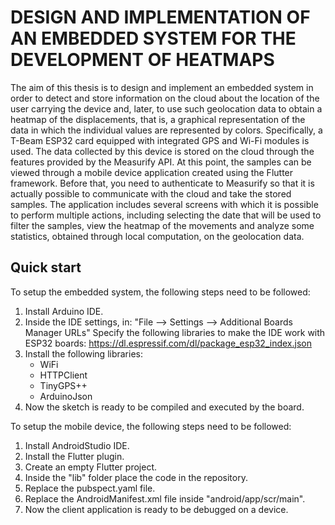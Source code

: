 # DESIGN AND IMPLEMENTATION OF AN EMBEDDED SYSTEM FOR THE DEVELOPMENT OF HEATMAPS
The aim of this thesis is to design and implement an embedded system in order to detect and store information on the cloud about the location of the user carrying the device and, later, to use such geolocation data to obtain a heatmap of the displacements, that is, a graphical representation of the data in which the individual values ​​are represented by colors.
Specifically, a T-Beam ESP32 card equipped with integrated GPS and Wi-Fi modules is used. The data collected by this device is stored on the cloud through the features provided by the Measurify API.
At this point, the samples can be viewed through a mobile device application created using the Flutter framework. Before that, you need to authenticate to Measurify so that it is actually possible to communicate with the cloud and take the stored samples. The application includes several screens with which it is possible to perform multiple actions, including selecting the date that will be used to filter the samples, view the heatmap of the movements and analyze some statistics, obtained through local computation, on the geolocation data.

## Quick start

To setup the embedded system, the following steps need to be followed:
1. Install Arduino IDE.
2. Inside the IDE settings, in:
	"File --> Settings --> Additional Boards Manager URLs"
   Specify the following libraries to make the IDE work with ESP32 boards:
	https://dl.espressif.com/dl/package_esp32_index.json
3. Install the following libraries:
	- WiFi
	- HTTPClient
	- TinyGPS++
	- ArduinoJson
4. Now the sketch is ready to be compiled and executed by the board.

To setup the mobile device, the following steps need to be followed:
1. Install AndroidStudio IDE.
2. Install the Flutter plugin.
3. Create an empty Flutter project.
4. Inside the "lib" folder place the code in the repository.
5. Replace the pubspect.yaml file.
6. Replace the AndroidManifest.xml file inside "android/app/scr/main".
7. Now the client application is ready to be debugged on a device.